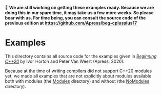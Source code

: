 :construction: **We are still working on getting these examples ready. Because we are doing this in our spare time, it may take us a few more weeks. So please bear with us. For time being, you can consult the source code of the previous edition at https://github.com/Apress/beg-cplusplus17**

# Examples

This directory contains all source code for the examples given 
in [*Beginning C++20*](https://www.apress.com/9781484258835) by Ivor Horton and Peter Van Weert (Apress, 2020).

Because at the time of writing compilers did not support C++20 modules yet,
we made all examples that are not explicitly about modules
available both with modules (the [Modules](Modules) directory) and without (the [NoModules](NoModules) directory).
